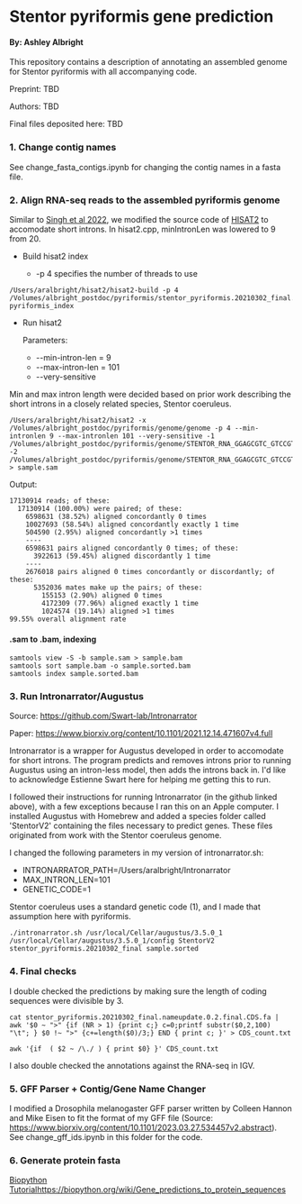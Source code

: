 # Stentor pyriformis gene prediction
#### By: Ashley Albright

This repository contains a description of annotating an assembled genome for Stentor pyriformis with all accompanying code. 

Preprint: TBD

Authors: TBD

Final files deposited here: TBD

### 1. Change contig names 

See change_fasta_contigs.ipynb for changing the contig names in a fasta file. 

### 2. Align RNA-seq reads to the assembled pyriformis genome

Similar to [Singh et al 2022](https://www.biorxiv.org/content/10.1101/2021.12.14.471607v4.full), we modified the source code of [HISAT2](https://www.nature.com/articles/s41587-019-0201-4) to accomodate short introns. In hisat2.cpp, minIntronLen was lowered to 9 from 20. 

- Build hisat2 index

  -  -p 4 specifies the number of threads to use

```
/Users/aralbright/hisat2/hisat2-build -p 4 /Volumes/albright_postdoc/pyriformis/stentor_pyriformis.20210302_final.fasta
pyriformis_index
```

- Run hisat2

  Parameters:
  - --min-intron-len = 9
  - --max-intron-len = 101
  - --very-sensitive

Min and max intron length were decided based on prior work describing the short introns in a closely related species, Stentor coeruleus.

```
/Users/aralbright/hisat2/hisat2 -x /Volumes/albright_postdoc/pyriformis/genome/genome -p 4 --min-intronlen 9 --max-intronlen 101 --very-sensitive -1 /Volumes/albright_postdoc/pyriformis/genome/STENTOR_RNA_GGAGCGTC_GTCCGTGC_S1_L001_R1_001.fastq.gz -2 /Volumes/albright_postdoc/pyriformis/genome/STENTOR_RNA_GGAGCGTC_GTCCGTGC_S1_L001_R2_001.fastq.gz > sample.sam
```

Output:

```
17130914 reads; of these:
  17130914 (100.00%) were paired; of these:
    6598631 (38.52%) aligned concordantly 0 times
    10027693 (58.54%) aligned concordantly exactly 1 time
    504590 (2.95%) aligned concordantly >1 times
    ----
    6598631 pairs aligned concordantly 0 times; of these:
      3922613 (59.45%) aligned discordantly 1 time
    ----
    2676018 pairs aligned 0 times concordantly or discordantly; of these:
      5352036 mates make up the pairs; of these:
        155153 (2.90%) aligned 0 times
        4172309 (77.96%) aligned exactly 1 time
        1024574 (19.14%) aligned >1 times
99.55% overall alignment rate
```

#### .sam to .bam, indexing
```
samtools view -S -b sample.sam > sample.bam
samtools sort sample.bam -o sample.sorted.bam
samtools index sample.sorted.bam
```

### 3. Run Intronarrator/Augustus


Source: https://github.com/Swart-lab/Intronarrator

Paper: https://www.biorxiv.org/content/10.1101/2021.12.14.471607v4.full

Intronarrator is a wrapper for Augustus developed in order to accomodate for short introns. The program predicts and removes introns prior to running Augustus using an intron-less model, then adds the introns back in. I'd like to acknowledge Estienne Swart here for helping me getting this to run.

I followed their instructions for running Intronarrator (in the github linked above), with a few exceptions because I ran this on an Apple computer. I installed Augustus with Homebrew and added a species folder called 'StentorV2' containing the files necessary to predict genes. These files originated from work with the Stentor coeruleus genome.

I changed the following parameters in my version of intronarrator.sh:

- INTRONARRATOR_PATH=/Users/aralbright/Intronarrator
- MAX_INTRON_LEN=101
- GENETIC_CODE=1

Stentor coeruleus uses a standard genetic code (1), and I made that assumption here with pyriformis.

```
./intronarrator.sh /usr/local/Cellar/augustus/3.5.0_1 /usr/local/Cellar/augustus/3.5.0_1/config StentorV2 stentor_pyriformis.20210302_final sample.sorted
```

### 4. Final checks

I double checked the predictions by making sure the length of coding sequences were divisible by 3.

```
cat stentor_pyriformis.20210302_final.nameupdate.0.2.final.CDS.fa | awk '$0 ~ ">" {if (NR > 1) {print c;} c=0;printf substr($0,2,100) "\t"; } $0 !~ ">" {c+=length($0)/3;} END { print c; }' > CDS_count.txt
```

```
awk '{if  ( $2 ~ /\./ ) { print $0} }' CDS_count.txt
```

I also double checked the annotations against the RNA-seq in IGV. 

### 5. GFF Parser + Contig/Gene Name Changer 

I modified a Drosophila melanogaster GFF parser written by Colleen Hannon and Mike Eisen to fit the format of my GFF file (Source: https://www.biorxiv.org/content/10.1101/2023.03.27.534457v2.abstract). See change_gff_ids.ipynb in this folder for the code. 

### 6. Generate protein fasta 

[Biopython Tutorial](https://biopython.org/wiki/Gene_predictions_to_protein_sequences)https://biopython.org/wiki/Gene_predictions_to_protein_sequences




